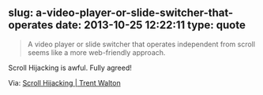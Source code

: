slug: a-video-player-or-slide-switcher-that-operates
date: 2013-10-25 12:22:11
type: quote
---

> A video player or slide switcher that operates independent from scroll seems like a more web-friendly approach.

Scroll Hijacking is awful. Fully agreed!

 Via: [Scroll Hijacking | Trent Walton](http://trentwalton.com/2013/10/23/scroll-hijacking/)
